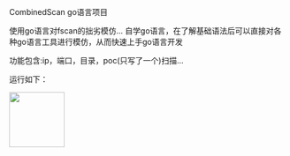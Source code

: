 CombinedScan go语言项目

使用go语言对fscan的拙劣模仿...
自学go语言，在了解基础语法后可以直接对各种go语言工具进行模仿，从而快速上手go语言开发

功能包含:ip，端口，目录，poc(只写了一个)扫描...

运行如下：

<img src="https://github.com/user-attachments/assets/a59e0820-f99f-4f66-bdc6-1f86605d00f7" width="100px">

